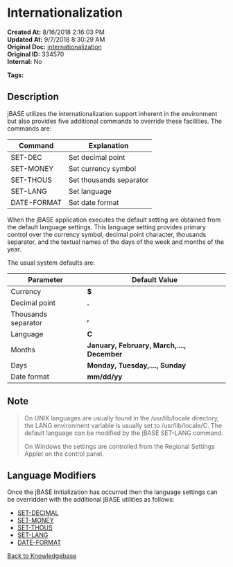 # Internationalization

**Created At:** 8/16/2018 2:16:03 PM  
**Updated At:** 9/7/2018 8:30:29 AM  
**Original Doc:** [internationalization](https://docs.jbase.com/48777-internationalization/internationalization)  
**Original ID:** 334570  
**Internal:** No  

**Tags:**
<badge text='languages' vertical='middle' />
<badge text='date format' vertical='middle' />
<badge text='currency format' vertical='middle' />
<badge text='internationalization' vertical='middle' />

## Description

jBASE utilizes the internationalization support inherent in the environment but also provides five additional commands to override these facilities. The commands are:


| Command | Explanation |
| --- | --- |
| SET-DEC | Set decimal point |
| SET-MONEY | Set currency symbol |
| SET-THOUS | Set thousands separator |
| SET-LANG | Set language |
| DATE-FORMAT | Set date format |

When the jBASE application executes the default setting are obtained from the default language settings. This language setting provides primary control over the currency symbol, decimal point character, thousands separator, and the textual names of the days of the week and months of the year.

The usual system defaults are:

| Parameter | Default Value |
| --- | --- |
| Currency | **$** |
| Decimal point | **.** |
| Thousands separator | **,** |
| Language | **C** |
| Months | **January, February, March,...., December** |
| Days | **Monday, Tuesday,...., Sunday** |
| Date format | **mm/dd/yy** |

## Note

> On UNIX languages are usually found in the /usr/lib/locale directory, the LANG environment variable is usually set to /usr/lib/locale/C. The default language can be modified by the jBASE SET-LANG command.
>
> On Windows the settings are controlled from the Regional Settings Applet on the control panel.

## Language Modifiers

Once the jBASE Initialization has occurred then the language settings can be overridden with the additional jBASE utilities as follows:

- [SET-DECIMAL](./set-dec/README.md)
- [SET-MONEY](./set-money/README.md)
- [SET-THOUS](./set-thous/README.md)
- [SET-LANG](set-lang)
- [DATE-FORMAT](./../../../administration/utilities/date-format)

[Back to Knowledgebase](./../README.md)
